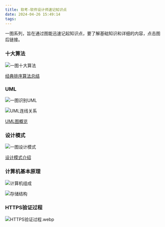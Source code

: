 ```yaml
---
title: 软考-软件设计师速记知识点
date: 2024-04-26 15:49:14
tags:
---
```


一图系列，旨在通过图能迅速记起知识点，要了解基础知识和详细的内容，点击图后链接。

### 十大算法

![一图十大算法](一图十大算法.png)

[经典排序算法总结](https://javaguide.cn/cs-basics/algorithms/10-classical-sorting-algorithms.html)

### UML

![一图识别UML](一图识别UML.png)

![UML连线关系](uml2.png)

[UML图概览](http://www.uml.org.cn/oobject/OObject.asp)

<!--more-->

### 设计模式

![一图设计模式](一图设计模式.png)

[设计模式介绍](https://refactoringguru.cn/design-patterns/catalog)

### 计算机基本原理

![计算机组成](计算机组成.png)

![存储结构](存储结构.png)

### HTTPS验证过程

![HTTPS验证过程.webp](HTTPS验证过程.webp)
